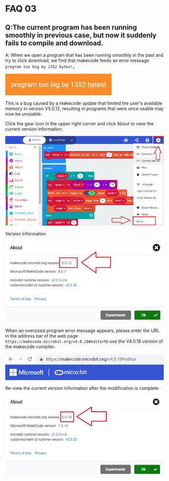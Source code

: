 # FAQ 03
## Q:The current program has been running smoothly in previous case, but now it suddenly fails to compile and download.
A: When we open a program that has been running smoothly in the past and try to click download, we find that makecode feeds an error message `program too big by 1352 bytes!`。

![](images/FAQ-microbit-03-01.png)

This is a bug caused by a makecode update that limited the user's available memory in version V5.0.12, resulting in programs that were once usable may now be unusable.

Click the gear icon in the upper right corner and click About to view the current version information.

![](./images/FAQ-microbit-03-02.png)

Version Information

![](./images/FAQ-microbit-03-03.png)

When an oversized program error message appears, please enter the URL in the address bar of the web page `https://makecode.microbit.org/v4.0.18#editor`to use the V4.0.18 version of the makecode compiler.

![](./images/FAQ-microbit-03-04.png)

Re-view the current version information after the modification is complete

![](./images/FAQ-microbit-03-05.png)









